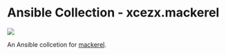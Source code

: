 # Ansible Collection - xcezx.mackerel

![](https://github.com/xcezx/ansible-mackerel-collection/workflows/CI/badge.svg)

An Ansible collcetion for [mackerel](https://mackerel.io).

